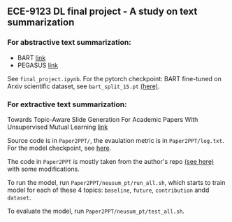 ## ECE-9123 DL final project - A study on text summarization

### For abstractive text summarization: 
- BART [link](https://arxiv.org/abs/1910.13461)
- PEGASUS [link](https://arxiv.org/abs/1912.08777)

See `final_project.ipynb`. 
For the pytorch checkpoint: BART fine-tuned on Arxiv scientific dataset, see `bart_split_15.pt` [(here)](https://drive.google.com/drive/folders/1bBj6XNVjm5GI8es275EFcRscYyebfdEF?usp=sharing).

### For extractive text summarization:
Towards Topic-Aware Slide Generation For Academic Papers With Unsupervised Mutual Learning [link](https://www.microsoft.com/en-us/research/uploads/prod/2021/01/AAAI_2021_Preprint__Copy_.pdf)

Source code is in `Paper2PPT/`, the evaulation metric is in `Paper2PPT/log.txt`. For the model checkpoint, see [here](https://drive.google.com/drive/folders/1bBj6XNVjm5GI8es275EFcRscYyebfdEF?usp=sharing).

The code in `Paper2PPT` is mostly taken from the author's repo [(see here)](https://github.com/daviddwlee84/TopicAwarePaperSlideGeneration) with some modifications.

To run the model, run `Paper2PPT/neusum_pt/run_all.sh`, which starts to train model for each of these 4 topics: `baseline`, `future`, `contribution` andd `dataset`.

To evaluate the model, run `Paper2PPT/neusum_pt/test_all.sh`.
